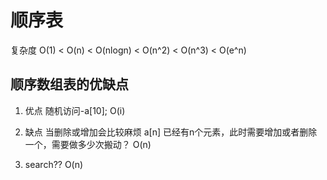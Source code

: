 # 顺序表
复杂度
O(1) < O(n) < O(nlogn) < O(n^2) < O(n^3) < O(e^n)

## 顺序数组表的优缺点

1. 优点
随机访问-a[10];
O(i)


2. 缺点
当删除或增加会比较麻烦
a[n]
    已经有n个元素，此时需要增加或者删除一个，需要做多少次搬动？
O(n)

3. search??
O(n)


